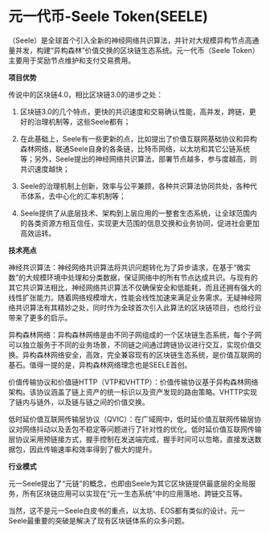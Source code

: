 # 

# 元一代币-Seele Token(SEELE)

（Seele）是全球首个引入全新的神经网络共识算法，并针对大规模异构节点高通量并发，构建“异构森林”价值交换的区块链生态系统。元一代币（Seele Token）主要用于奖励节点维护和支付交易费用。

**项目优势**

传说中的区块链4.0，相比区块链3.0的进步之处：

1. 区块链3.0的几个特点，更快的共识速度和交易确认性能，高并发，跨链，更好的治理机制等，这些Seele都有；

2. 在此基础上，Seele有一些更新的点，比如提出了价值互联网基础协议和异构森林网络，联通Seele自身的各条链，比特币网络，以太坊和其它公链系统等；另外，Seele提出的神经网络共识算法，部署节点越多，参与度越高，则共识速度越快；

3. Seele的治理机制上创新，效率与公平兼顾，各种共识算法协同共处，各种代币体系，去中心化的汇率机制等；

4. Seele提供了从底层技术、架构到上层应用的一整套生态系统，让全球范围内的各类资源方相互信任，实现更大范围的信息交换和业务协同，促进社会更加高效运转。

**技术亮点**

神经共识算法：神经网络共识算法将共识问题转化为了异步请求，在基于“微实数”的大规模环境中处理和分类数据，保证网络中的所有节点达成共识。与现有的其它共识算法相比，神经网络共识算法不仅确保安全和低能耗，而且还拥有强大的线性扩张能力。随着网络规模增大，性能会线性加速来满足业务需求。无疑神经网络共识算法有其精妙之处，同时作为全球首次引入此算法的区块链项目，也给行业带来了更多的启示。

异构森林网络：异构森林网络是由不同子网组成的一个区块链生态系统，每个子网可以独立服务于不同的业务场景，不同链之间通过跨链协议进行交互，实现价值交换。异构森林网络安全，高效，完全兼容现有的区块链生态系统，是价值互联网的基石。值得一提的是，异构森林网络理念也是SEELE首创。

价值传输协议和价值链HTTP（VTP和VHTTP）：价值传输协议基于异构森林网络架构。该协议涵盖了链上资产的统一标识以及资产发现的路由策略。VHTTP实现了链内与链外，以及链与链之间的价值交换。

低时延价值互联网传输层协议（QVIC）：在广域网中，低时延价值互联网传输层协议对网络抖动以及丢包不稳定等问题进行了针对性的优化。低时延价值互联网传输层协议采用预链接方式，握手控制在发送端完成，握手时间可以忽略，直接发送数据包，因此传输速率和效率得到了极大的提升。

**行业模式**

元一Seele提出了“元链”的概念，也即由Seele为其它区块链提供最底层的全局服务，所有区块链应用可以实现在“元一生态系统”中的应用落地、跨链交互等。

当然，这不是元一Seele白皮书的重点，以太坊、EOS都有类似的设计。元一Seele最重要的突破是解决了现有区块链体系的众多问题。



  


